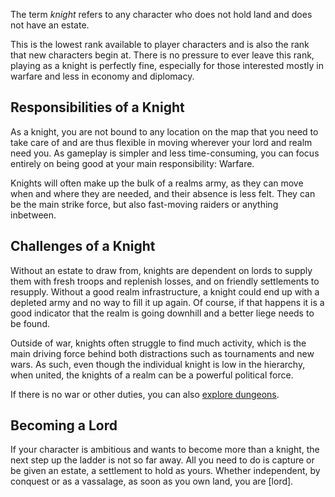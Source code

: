 The term *knight* refers to any character who does not hold land and does not have an estate.

This is the lowest rank available to player characters and is also the rank that new characters begin at. There is no pressure to ever leave this rank, playing as a knight is perfectly fine, especially for those interested mostly in warfare and less in economy and diplomacy.


Responsibilities of a Knight
----------------------------
As a knight, you are not bound to any location on the map that you need to take care of and are thus flexible in moving wherever your lord and realm need you. As gameplay is simpler and less time-consuming, you can focus entirely on being good at your main responsibility: Warfare.

Knights will often make up the bulk of a realms army, as they can move when and where they are needed, and their absence is less felt. They can be the main strike force, but also fast-moving raiders or anything inbetween.


Challenges of a Knight
----------------------
Without an estate to draw from, knights are dependent on lords to supply them with fresh troops and replenish losses, and on friendly settlements to resupply. Without a good realm infrastructure, a knight could end up with a depleted army and no way to fill it up again. Of course, if that happens it is a good indicator that the realm is going downhill and a better liege needs to be found.

Outside of war, knights often struggle to find much activity, which is the main driving force behind both distractions such as tournaments and new wars. As such, even though the individual knight is low in the hierarchy, when united, the knights of a realm can be a powerful political force.

If there is no war or other duties, you can also [explore dungeons](http://forum.mightandfealty.com/index.php/board,20.0.html).


Becoming a Lord
---------------
If your character is ambitious and wants to become more than a knight, the next step up the ladder is not so far away. All you need to do is capture or be given an estate, a settlement to hold as yours. Whether independent, by conquest or as a vassalage, as soon as you own land, you are [lord].
